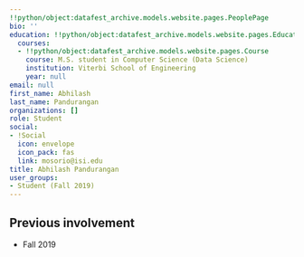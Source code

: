 ```yaml
---
!!python/object:datafest_archive.models.website.pages.PeoplePage
bio: ''
education: !!python/object:datafest_archive.models.website.pages.Education
  courses:
  - !!python/object:datafest_archive.models.website.pages.Course
    course: M.S. student in Computer Science (Data Science)
    institution: Viterbi School of Engineering
    year: null
email: null
first_name: Abhilash
last_name: Pandurangan
organizations: []
role: Student
social:
- !Social
  icon: envelope
  icon_pack: fas
  link: mosorio@isi.edu
title: Abhilash Pandurangan
user_groups:
- Student (Fall 2019)
---
```



## Previous involvement

* Fall 2019

